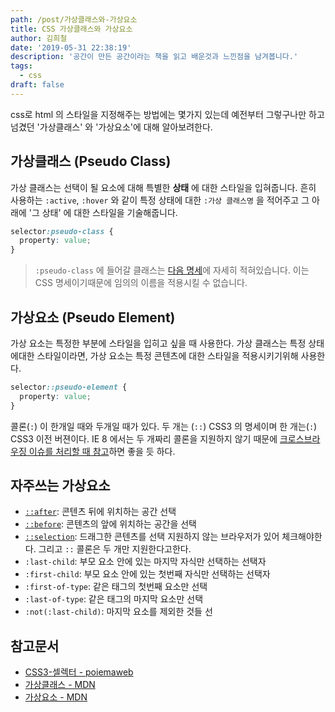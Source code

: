 ```yaml
---
path: /post/가상클래스와-가상요소
title: CSS 가상클래스와 가상요소
author: 김희철
date: '2019-05-31 22:38:19'
description: '공간이 만든 공간이라는 책을 읽고 배운것과 느낀점을 남겨봅니다.'
tags:
  - css
draft: false
---
```


css로 html 의 스타일을 지정해주는 방법에는 몇가지 있는데 예전부터 그렇구나만 하고 넘겼던 '가상클래스' 와 '가상요소'에 대해 알아보려한다.

## 가상클래스 (Pseudo Class)

가상 클래스는 선택이 될 요소에 대해 특별한 **상태** 에 대한 스타일을 입혀줍니다. 흔히 사용하는 `:active`, `:hover` 와 같이 특정 상태에 대한 `:가상 클래스명` 을 적어주고 그 아래에 '그 상태' 에 대한 스타일을 기술해줍니다.

```CSS
selector:pseudo-class {
  property: value;
}
```

> `:pseudo-class` 에 들어갈 클래스는 [다음 명세](https://developer.mozilla.org/ko/docs/Web/CSS/Pseudo-classes)에 자세히 적혀있습니다. 이는 CSS 명세이기때문에 임의의 이름을 적용시킬 수 없습니다.

## 가상요소 (Pseudo Element)

가상 요소는 특정한 부분에 스타일을 입히고 싶을 때 사용한다. 가상 클래스는 특정 상태에대한 스타일이라면, 가상 요소는 특정 콘텐츠에 대한 스타일을 적용시키기위해 사용한다.

```CSS
selector::pseudo-element {
  property: value;
}
```

콜론(`:`) 이 한개일 때와 두개일 때가 있다. 두 개는 (`::`) CSS3 의 명세이며 한 개는(`:`) CSS3 이전 버젼이다. IE 8 에서는 두 개짜리 콜론을 지원하지 않기 때문에 [크로스브라우징 이슈를 처리할 때 참고](https://developer.mozilla.org/ko/docs/Web/CSS/Pseudo-elements)하면 좋을 듯 하다.

## 자주쓰는 가상요소

- [`::after`](https://developer.mozilla.org/ko/docs/Web/CSS/::after): 콘텐츠 뒤에 위치하는 공간 선택
- [`::before`](https://developer.mozilla.org/ko/docs/Web/CSS/::before): 콘텐츠의 앞에 위치하는 공간을 선택
- [`::selection`](https://developer.mozilla.org/ko/docs/Web/CSS/::selection): 드래그한 콘텐츠를 선택 지원하지 않는 브라우저가 있어 체크해야한다. 그리고 `::` 콜론은 두 개만 지원한다고한다.
- `:last-child`: 부모 요소 안에 있는 마지막 자식만 선택하는 선택자
- `:first-child`: 부모 요소 안에 있는 첫번째 자식만 선택하는 선택자
- `:first-of-type`: 같은 태그의 첫번째 요소만 선택
- `:last-of-type`: 같은 태그의 마지막 요소만 선택
- `:not(:last-child)`: 마지막 요소를 제외한 것들 선

## 참고문서

- [CSS3-셀렉터 - poiemaweb](https://poiemaweb.com/css3-selector)
- [가상클래스 - MDN](https://developer.mozilla.org/ko/docs/Web/CSS/Pseudo-classes)
- [가상요소 - MDN](https://developer.mozilla.org/ko/docs/Web/CSS/Pseudo-elements)
